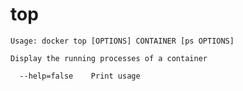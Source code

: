 <!--[metadata]>
+++
title = "top"
description = "The top command description and usage"
keywords = ["container, running, processes"]
[menu.engine]
parent = "smn_engine_cli"
+++
<![end-metadata]-->

# top

    Usage: docker top [OPTIONS] CONTAINER [ps OPTIONS]

    Display the running processes of a container

      --help=false    Print usage
